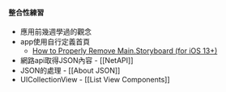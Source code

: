 #### 整合性練習
- 應用前幾週學過的觀念
- app使用自行定義首頁
	- [How to Properly Remove Main.Storyboard (for iOS 13+)](https://ioscoachfrank.com/remove-main-storyboard.html)
- 網路api取得JSON內容 - [[NetAPI]]
- JSON的處理 - [[About JSON]]
- UICollectionView - [[List View Components]]
 